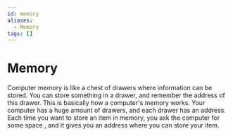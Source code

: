 ```yaml
---
id: memory
aliases:
  - Memory
tags: []
---
```


# Memory

Computer memory is like a chest of drawers where information can be stored. You
can store something in a drawer, and remember the address of this drawer. This
is basically how a computer's memory works. Your computer has a huge amount of
drawers, and each drawer has an address. Each time you want to store an item in
memory, you ask the computer for some space , and it gives you an address where
you can store your item.
